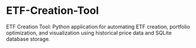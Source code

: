 # ETF-Creation-Tool
ETF Creation Tool: Python application for automating ETF creation, portfolio optimization, and visualization using historical price data and SQLite database storage.
